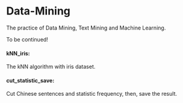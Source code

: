 # Data-Mining

The practice of Data Mining, Text Mining and Machine Learning.

To be continued!

#### kNN_iris:
The kNN algorithm with iris dataset.

#### cut_statistic_save:
Cut Chinese sentences and statistic frequency, then, save the result.
